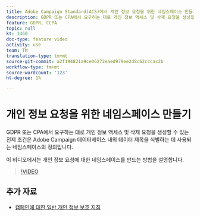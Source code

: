 ```yaml
---
title: Adobe Campaign Standard(ACS)에서 개인 정보 요청을 위한 네임스페이스 만들기
description: GDPR 또는 CPA에서 요구하는 대로 개인 정보 액세스 및 삭제 요청을 생성할 수 있는 전제 조건은 Adobe Campaign 데이터베이스 내의 데이터 제목을 식별하는 데 사용되는 네임스페이스의 정의입니다. 이 비디오에서는 개인 정보 요청에 대한 네임스페이스를 만드는 방법을 설명합니다.
feature: GDPR, CCPA
topic: null
kt: 1460
doc-type: feature video
activity: use
team: TM
translation-type: tm+mt
source-git-commit: a2f194821a9ce06272eaed979ee2d8c62cccac2b
workflow-type: tm+mt
source-wordcount: '123'
ht-degree: 1%

---
```



# 개인 정보 요청을 위한 네임스페이스 만들기

GDPR 또는 CPA에서 요구하는 대로 개인 정보 액세스 및 삭제 요청을 생성할 수 있는 전제 조건은 Adobe Campaign 데이터베이스 내의 데이터 제목을 식별하는 데 사용되는 네임스페이스의 정의입니다.

이 비디오에서는 개인 정보 요청에 대한 네임스페이스를 만드는 방법을 설명합니다.

>[!VIDEO](https://video.tv.adobe.com/v/22600?quality=12)

## 추가 자료

* [캠페인에 대한 일반 개인 정보 보호 지침](https://helpx.adobe.com/campaign/kb/campaign-privacy-overview.html)
